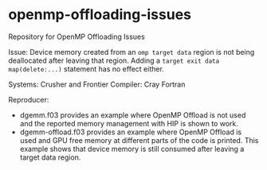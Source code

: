 # openmp-offloading-issues
Repository for OpenMP Offloading Issues

Issue: Device memory created from an `omp target data` region is not being deallocated after leaving that region. Adding a `target exit data map(delete:...)` statement has no effect either.

Systems: Crusher and Frontier
Compiler: Cray Fortran

Reproducer: 
- dgemm.f03 provides an example where OpenMP Offload is not used and the reported memory management with HIP is shown to work.
- dgemm-offload.f03 provides an example where OpenMP Offload is used and GPU free memory at different parts of the code is printed. This example shows that device memory is still consumed after leaving a target data region.

